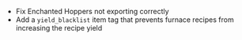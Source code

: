 * Fix Enchanted Hoppers not exporting correctly
* Add a `yield_blacklist` item tag that prevents furnace recipes from increasing the recipe yield